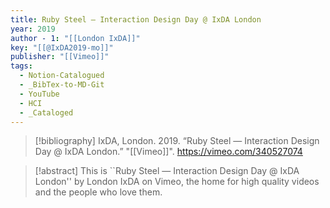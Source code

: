 ```yaml
---
title: Ruby Steel — Interaction Design Day @ IxDA London
year: 2019
author - 1: "[[London IxDA]]"
key: "[[@IxDA2019-mo]]"
publisher: "[[Vimeo]]"
tags:
  - Notion-Catalogued
  - _BibTex-to-MD-Git
  - YouTube
  - HCI
  - _Cataloged
---
```


> [!bibliography]
> IxDA, London. 2019. “Ruby Steel — Interaction Design Day @ IxDA London.” "[[Vimeo]]". https://vimeo.com/340527074

> [!abstract]
> This is ``Ruby Steel — Interaction Design Day @ IxDA London'' by London IxDA on Vimeo, the home for high quality videos and the people who love them.